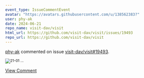 ```yaml
---
event_type: IssueCommentEvent
avatar: "https://avatars.githubusercontent.com/u/138562383?"
user: phy-ak
date: 2024-06-21
repo_name: visit-dav/visit
html_url: https://github.com/visit-dav/visit/issues/19493
repo_url: https://github.com/visit-dav/visit
---
```


<a href='https://github.com/phy-ak' target='_blank'>phy-ak</a> commented on issue <a href='https://github.com/visit-dav/visit/issues/19493' target='_blank'>visit-dav/visit#19493</a>.

<small>![21-01](https://github.com/visit-dav/visit/assets/138562383/dcd18c06-591d-4d18-88c6-14d198e3f6b1)...</small>

<a href='https://github.com/visit-dav/visit/issues/19493' target='_blank'>View Comment</a>
